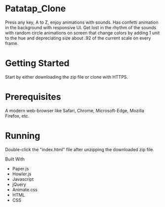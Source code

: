 # Patatap_Clone
Press any key, A to Z, enjoy animations with sounds. Has confetti animation in the background with responsive UI. Get lost in the rhythm of the sounds with random circle animations on screen that change colors by adding 1 unit to the hue and depreciating size about .92 of the current scale on every frame.

# Getting Started
Start by either downloading the zip file or clone with HTTPS.

# Prerequisites
A modern web-browser like Safari, Chrome, Microsoft-Edge, Mozilla Firefox, etc.

# Running
Double-click the "index.html" file after unzipping the downloaded zip file.

Built With
* Paper.js
* Howler.js
* Javascript
* jQuery
* Animate.css
* HTML
* CSS
